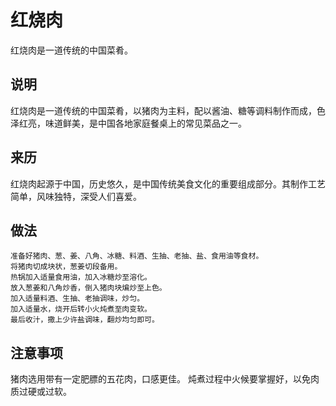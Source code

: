 红烧肉
===

红烧肉是一道传统的中国菜肴。

## 说明

红烧肉是一道传统的中国菜肴，以猪肉为主料，配以酱油、糖等调料制作而成，色泽红亮，味道鲜美，是中国各地家庭餐桌上的常见菜品之一。

## 来历

红烧肉起源于中国，历史悠久，是中国传统美食文化的重要组成部分。其制作工艺简单，风味独特，深受人们喜爱。

## 做法

```shell
准备好猪肉、葱、姜、八角、冰糖、料酒、生抽、老抽、盐、食用油等食材。
将猪肉切成块状，葱姜切段备用。
热锅加入适量食用油，加入冰糖炒至溶化。
放入葱姜和八角炒香，倒入猪肉块煸炒至上色。
加入适量料酒、生抽、老抽调味，炒匀。
加入适量水，烧开后转小火炖煮至肉变软。
最后收汁，撒上少许盐调味，翻炒均匀即可。
```


## 注意事项

猪肉选用带有一定肥膘的五花肉，口感更佳。
炖煮过程中火候要掌握好，以免肉质过硬或过软。
